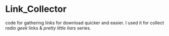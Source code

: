 # Link_Collector
code for gathering links for download quicker and easier.
I used it for collect *radio geek* links & *pretty little liars* series.
